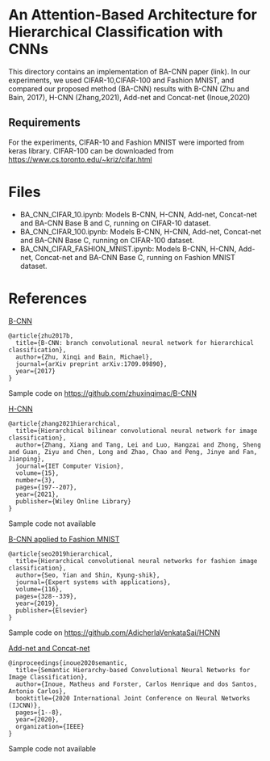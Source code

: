 # An Attention-Based Architecture for Hierarchical Classification with CNNs

This directory contains an implementation of BA-CNN paper (link). In our experiments, we used CIFAR-10,CIFAR-100 and Fashion MNIST, and compared our proposed method (BA-CNN) results with B-CNN (Zhu and Bain, 2017), H-CNN (Zhang,2021), Add-net and Concat-net (Inoue,2020)


## Requirements
For the experiments, CIFAR-10 and Fashion MNIST were imported from keras library. CIFAR-100 can be downloaded from https://www.cs.toronto.edu/~kriz/cifar.html


# Files
 - BA_CNN_CIFAR_10.ipynb: Models B-CNN, H-CNN, Add-net, Concat-net and BA-CNN Base B and C, running on CIFAR-10 dataset.
 - BA_CNN_CIFAR_100.ipynb: Models B-CNN, H-CNN, Add-net, Concat-net and BA-CNN Base C, running on CIFAR-100 dataset.
 - BA_CNN_CIFAR_FASHION_MNIST.ipynb: Models B-CNN, H-CNN, Add-net, Concat-net and BA-CNN Base C, running on Fashion MNIST dataset.




# References

[B-CNN](https://arxiv.org/abs/1709.09890)

```
@article{zhu2017b,
  title={B-CNN: branch convolutional neural network for hierarchical classification}, 
  author={Zhu, Xinqi and Bain, Michael},
  journal={arXiv preprint arXiv:1709.09890},
  year={2017}
}
```
Sample code on https://github.com/zhuxinqimac/B-CNN

[H-CNN](https://ietresearch.onlinelibrary.wiley.com/doi/full/10.1049/cvi2.12023)
```
@article{zhang2021hierarchical,
  title={Hierarchical bilinear convolutional neural network for image classification},
  author={Zhang, Xiang and Tang, Lei and Luo, Hangzai and Zhong, Sheng and Guan, Ziyu and Chen, Long and Zhao, Chao and Peng, Jinye and Fan, Jianping},
  journal={IET Computer Vision},
  volume={15},
  number={3},
  pages={197--207},
  year={2021},
  publisher={Wiley Online Library}
}
```
Sample code not available

[B-CNN applied to Fashion MNIST](https://www.sciencedirect.com/science/article/abs/pii/S0957417418305992)
```
@article{seo2019hierarchical,
  title={Hierarchical convolutional neural networks for fashion image classification},
  author={Seo, Yian and Shin, Kyung-shik},
  journal={Expert systems with applications},
  volume={116},
  pages={328--339},
  year={2019},
  publisher={Elsevier}
}
```
Sample code on https://github.com/AdicherlaVenkataSai/HCNN

[Add-net and Concat-net](https://ieeexplore.ieee.org/abstract/document/9207246)
```
@inproceedings{inoue2020semantic,
  title={Semantic Hierarchy-based Convolutional Neural Networks for Image Classification},
  author={Inoue, Matheus and Forster, Carlos Henrique and dos Santos, Antonio Carlos},
  booktitle={2020 International Joint Conference on Neural Networks (IJCNN)},
  pages={1--8},
  year={2020},
  organization={IEEE}
}
```
Sample code not available
